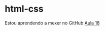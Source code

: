 # html-css
 Estou aprendendo a mexer no GitHub
 <a href="https://inregis.github.io/html-css/aula/A018/index.html">Aula 18</a>
